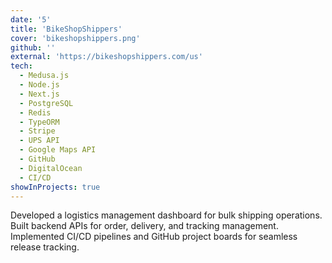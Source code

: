 ```yaml
---
date: '5'
title: 'BikeShopShippers'
cover: 'bikeshopshippers.png'
github: ''
external: 'https://bikeshopshippers.com/us'
tech:
  - Medusa.js
  - Node.js
  - Next.js
  - PostgreSQL
  - Redis
  - TypeORM
  - Stripe
  - UPS API
  - Google Maps API
  - GitHub
  - DigitalOcean
  - CI/CD
showInProjects: true
---
```


Developed a logistics management dashboard for bulk shipping operations.  
Built backend APIs for order, delivery, and tracking management.  
Implemented CI/CD pipelines and GitHub project boards for seamless release tracking.
